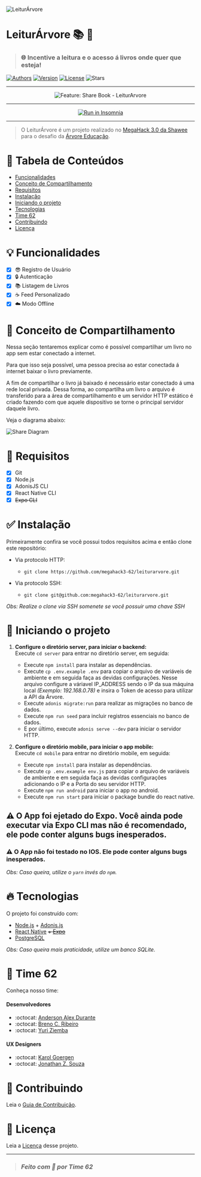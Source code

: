 ![LeiturÁrvore](./leiturarvore.png 'LeiturÁrvore')

# **LeiturÁrvore** :books: :deciduous_tree:
> ### :globe_with_meridians: Incentive a leitura e o acesso á livros onde quer que esteja!

[![Authors](https://img.shields.io/badge/authors-Yuziem14--andersonalexdurante--Brenin1991-220066?style=flat-square)](https://github.com/megahack3-62)
[![Version](https://img.shields.io/badge/version-1.0.0-220066?style=flat-square)]()
[![License](https://img.shields.io/badge/license-MIT-220066?style=flat-square)](./../LICENSE.md)
![Stars](https://img.shields.io/github/stars/megahack3-62/leiturarvore?style=social)

---

<p align="center">
  <img src="./mockup-share-feature.gif?raw=true" alt="Feature: Share Book - LeiturArvore">
</p>

---

<p align="center"><a href="https://insomnia.rest/run/?label=Leitur%C3%81rvore&uri=https%3A%2F%2Fraw.githubusercontent.com%2Fmegahack3-62%2Fleiturarvore%2Fdevelop%2F.github%2Fapi-insomnia.json" target="_blank"><img src="https://insomnia.rest/images/run.svg" alt="Run in Insomnia"></a></p>

---

> O LeiturÁrvore é um projeto realizado no [MegaHack 3.0 da Shawee](https://www.megahack.com.br/) para o desafio da [Árvore Educação](https://arvoreeducacao.com.br/).

# :pushpin: Tabela de Conteúdos
- [Funcionalidades](#bulb-funcionalidades)
- [Conceito de Compartilhamento](#dart-conceito-de-compartilhamento)
- [Requisitos](#construction-requisitos)
- [Instalação](#white_check_mark-instalação)
- [Iniciando o projeto](#rocket-iniciando-o-projeto)
- [Tecnologias](#fire-tecnologias)
- [Time 62](#pray-time-62)
- [Contribuindo](#robot-contribuindo)
- [Licença](#scroll-licença)

# :bulb: Funcionalidades
- [X] :sunglasses: Registro de Usuário
- [X] :lock: Autenticação
- [X] :books: Listagem de Livros
- [X] :coffee: Feed Personalizado
- [X] :cloud: Modo Offline

# :dart: Conceito de Compartilhamento
Nessa seção tentaremos explicar como é possível compartilhar um livro no app sem estar conectado a internet.

Para que isso seja possível, uma pessoa precisa ao estar conectada á internet baixar o livro previamente.

A fim de compartilhar o livro já baixado é necessário estar conectado á uma rede local privada. Dessa forma, ao compartilha um livro o arquivo é transferido para a área de compartilhamento e um servidor HTTP estático é criado fazendo com que aquele dispositivo se torne o principal servidor daquele livro.

Veja o diagrama abaixo:

![Share Diagram](./share-diagram.png)

# :construction: Requisitos
- [X] Git
- [X] Node.js
- [X] AdonisJS CLI
- [X] React Native CLI
- [X] <s>Expo CLI</s>

# :white_check_mark: Instalação
Primeiramente confira se você possui todos requisitos acima e então clone este repositório:

- Via protocolo HTTP:
  - `git clone https://github.com/megahack3-62/leiturarvore.git`

- Via protocolo SSH:
  - `git clone git@github.com:megahack3-62/leiturarvore.git`
  
_Obs: Realize o clone via SSH somenete se você possuir uma chave SSH_

# :rocket: Iniciando o projeto
1. **Configure o diretório server, para iniciar o backend:** \
  Execute `cd server` para entrar no diretório server, em seguida:
    - Execute `npm install` para instalar as dependências.
    - Execute `cp .env.example .env` para copiar o arquivo de variáveis de ambiente e em seguida faça as devidas configurações. Nesse arquivo configure a váriavel IP_ADDRESS sendo o IP da sua máquina local _(Exemplo: 192.168.0.78)_ e insira o Token de acesso para utilizar a API da Árvore.
    - Execute `adonis migrate:run` para realizar as migrações no banco de dados.
    - Execute `npm run seed` para incluir registros essenciais no banco de dados.
    - E por último, execute `adonis serve --dev` para iniciar o servidor HTTP.
  
2. **Configure o diretório mobile, para iniciar o app mobile:** \
  Execute `cd mobile` para entrar no diretório mobile, em seguida:
    - Execute `npm install` para instalar as dependências.
    - Execute `cp .env.example env.js` para copiar o arquivo de variáveis de ambiente e em seguida faça as devidas configurações adicionando o IP e a Porta do seu servidor HTTP.
    - Execute `npm run android` para iniciar o app no android.
    - Execute `npm run start` para iniciar o package bundle do react native.

## :warning: O App foi ejetado do Expo. Você ainda pode executar via Expo CLI mas não é recomendado, ele pode conter alguns bugs inesperados.

### :warning: O App não foi testado no IOS. Ele pode conter alguns bugs inesperados.

_Obs: Caso queira, utilize o `yarn` invés do `npm`._

# :fire: Tecnologias
O projeto foi construído com:

- [Node.js](https://nodejs.org/en/) + [Adonis.js](http://adonisjs.com/)
- [React Native](https://reactnative.dev/) <s>+ [Expo](https://expo.io/)</s>
- [PostgreSQL](https://www.postgresql.org/)

_Obs: Caso queira mais praticidade, utilize um banco SQLite._

# :pray: Time 62
Conheça nosso time:

#### Desenvolvedores
- :octocat: [Anderson Alex Durante](https://github.com/andersonalexdurante)
- :octocat: [Breno C. Ribeiro](https://github.com/Brenin1991)
- :octocat: [Yuri Ziemba](https://github.com/yuziem14)

#### UX Designers
- :octocat: [Karol Goergen](https://www.behance.net/InovaDesignBR)
- :octocat: [Jonathan Z. Souza](https://www.behance.net/InovaDesignBR)

# :robot: Contribuindo
Leia o [Guia de Contribuição](CONTRIBUTING-pt.md).

# :scroll: Licença
Leia a [Licença](./../LICENSE.md) desse projeto.

---

> ### _Feito com :purple_heart: por Time 62_
